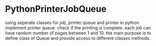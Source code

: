 # PythonPrinterJobQueue
using seperate classes for job, printer queue and printer in python implement printer queue. check if the printing is complete. each job can have random number of pages between 1 and 10. the main purpose is to define class of Queue and provide access to different classes methods.
